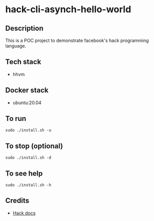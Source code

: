 # hack-cli-asynch-hello-world

## Description
This is a POC project to demonstrate facebook's hack programming language.

## Tech stack
- hhvm

## Docker stack
- ubuntu:20.04

## To run
`sudo ./install.sh -u`

## To stop (optional)
`sudo ./install.sh -d`

## To see help
`sudo ./install.sh -h`

## Credits
- [Hack docs](http://hacklang.org)
